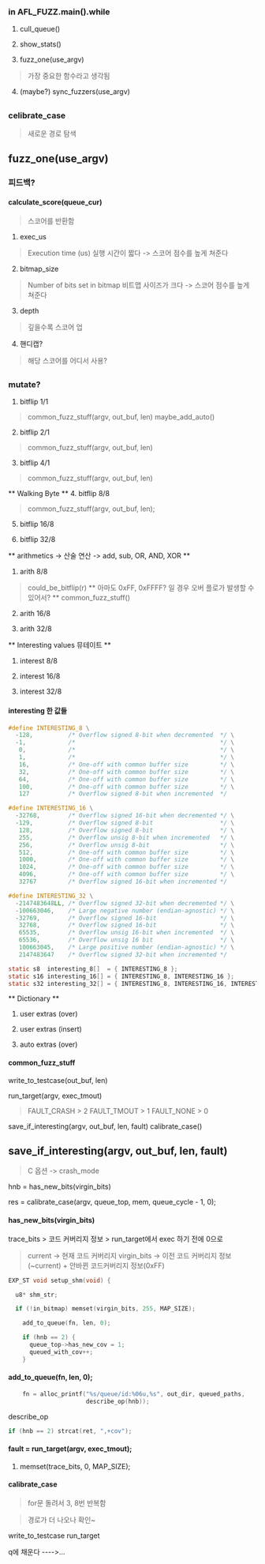 


### **in** AFL_FUZZ.main().while

1. cull_queue()

2. show_stats()

3. fuzz_one(use_argv) 
> 가장 중요한 함수라고 생각됨

4. (maybe?) sync_fuzzers(use_argv)


## 

### celibrate_case 
> 새로운 경로 탐색

## fuzz_one(use_argv)
### 피드백?

#### calculate_score(queue_cur)
> 스코어를 반환함

1. exec_us
> Execution time (us)
> 실행 시간이 짧다 -> 스코어 점수를 높게 쳐준다

2. bitmap_size
> Number of bits set in bitmap
> 비트맵 사이즈가 크다 -> 스코어 점수를 높게 쳐준다

3. depth
> 깊을수록 스코어 업

4. 핸디캡?

> 해당 스코어를 어디서 사용?

##

### mutate?

1. bitflip 1/1
> common_fuzz_stuff(argv, out_buf, len)
> maybe_add_auto()

2. bitflip 2/1
> common_fuzz_stuff(argv, out_buf, len)

3. bitflip 4/1
> common_fuzz_stuff(argv, out_buf, len)

** Walking Byte **
4. bitflip 8/8
> common_fuzz_stuff(argv, out_buf, len);

5. bitflip 16/8

6. bitflip 32/8

** arithmetics -> 산술 연산 -> add, sub, OR, AND, XOR **
1. arith 8/8
> could_be_bitflip(r) ** 아마도 0xFF, 0xFFFF? 일 경우 오버 플로가 발생할 수 있어서? **
> common_fuzz_stuff()

2. arith 16/8

3. arith 32/8

** Interesting values 뮤테이트 **
1. interest 8/8

2. interest 16/8

3. interest 32/8


#### interesting 한 값들 
```c
#define INTERESTING_8 \
  -128,          /* Overflow signed 8-bit when decremented  */ \
  -1,            /*                                         */ \
   0,            /*                                         */ \
   1,            /*                                         */ \
   16,           /* One-off with common buffer size         */ \
   32,           /* One-off with common buffer size         */ \
   64,           /* One-off with common buffer size         */ \
   100,          /* One-off with common buffer size         */ \
   127           /* Overflow signed 8-bit when incremented  */

#define INTERESTING_16 \
  -32768,        /* Overflow signed 16-bit when decremented */ \
  -129,          /* Overflow signed 8-bit                   */ \
   128,          /* Overflow signed 8-bit                   */ \
   255,          /* Overflow unsig 8-bit when incremented   */ \
   256,          /* Overflow unsig 8-bit                    */ \
   512,          /* One-off with common buffer size         */ \
   1000,         /* One-off with common buffer size         */ \
   1024,         /* One-off with common buffer size         */ \
   4096,         /* One-off with common buffer size         */ \
   32767         /* Overflow signed 16-bit when incremented */

#define INTERESTING_32 \
  -2147483648LL, /* Overflow signed 32-bit when decremented */ \
  -100663046,    /* Large negative number (endian-agnostic) */ \
  -32769,        /* Overflow signed 16-bit                  */ \
   32768,        /* Overflow signed 16-bit                  */ \
   65535,        /* Overflow unsig 16-bit when incremented  */ \
   65536,        /* Overflow unsig 16 bit                   */ \
   100663045,    /* Large positive number (endian-agnostic) */ \
   2147483647    /* Overflow signed 32-bit when incremented */
```
```c
static s8  interesting_8[]  = { INTERESTING_8 };
static s16 interesting_16[] = { INTERESTING_8, INTERESTING_16 };
static s32 interesting_32[] = { INTERESTING_8, INTERESTING_16, INTERESTING_32 };
```


** Dictionary ** 
1. user extras (over)

2. user extras (insert)

3. auto extras (over)




#### common_fuzz_stuff

write_to_testcase(out_buf, len)

run_target(argv, exec_tmout) 
> FAULT_CRASH > 2
> FAULT_TMOUT > 1
> FAULT_NONE > 0

save_if_interesting(argv, out_buf, len, fault)
    calibrate_case()


## save_if_interesting(argv, out_buf, len, fault)
> C 옵션 -> crash_mode

hnb = has_new_bits(virgin_bits)

  res = calibrate_case(argv, queue_top, mem, queue_cycle - 1, 0);

#### has_new_bits(virgin_bits)
trace_bits > 코드 커버리지 정보
    > run_target에서 exec 하기 전에 0으로 

> current -> 현재 코드 커버리지
> virgin_bits -> 이전 코드 커버리지 정보(~current) + 안바뀐 코드커버리지 정보(0xFF)


```c 
EXP_ST void setup_shm(void) {

  u8* shm_str;

  if (!in_bitmap) memset(virgin_bits, 255, MAP_SIZE);

```

```c
    add_to_queue(fn, len, 0);

    if (hnb == 2) {
      queue_top->has_new_cov = 1;
      queued_with_cov++;
    }
```

#### add_to_queue(fn, len, 0);
```c
    fn = alloc_printf("%s/queue/id:%06u,%s", out_dir, queued_paths,
                      describe_op(hnb));
```
describe_op
```c
if (hnb == 2) strcat(ret, ",+cov");
```


#### fault = run_target(argv, exec_tmout);

1. memset(trace_bits, 0, MAP_SIZE);


#### calibrate_case
> for문 돌려서 3, 8번 반복함 

> 경로가 더 나오나 확인~

write_to_testcase
run_target

q에 채운다  ---->...
